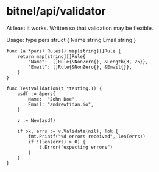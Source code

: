 # bitnel/api/validator

At least it works. Written so that validation may be flexible.

Usage:
    type pers struct {
        Name  string
        Email string
    }

    func (a *pers) Rules() map[string][]Rule {
        return map[string][]Rule{
            "Name":  []Rule{&NonZero{}, &Length{3, 25}},
            "Email": []Rule{&NonZero{}, &Email{}},
        }
    }

    func TestValidation(t *testing.T) {
        asdf := &pers{
            Name:  "John Doe",
            Email: "andrewtidan.io",
        }

        v := New(asdf)

        if ok, errs := v.Validate(nil); !ok {
            fmt.Printf("%d errors received", len(errs))
            if !(len(errs) > 0) {
                t.Error("expecting errors")
            }
        }
    }